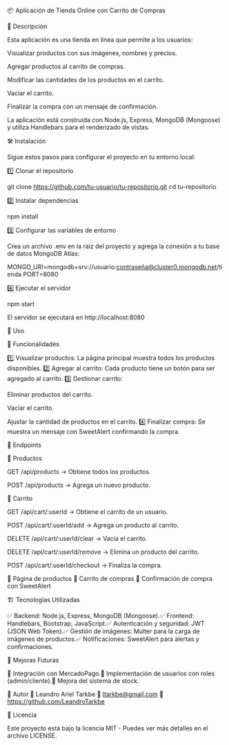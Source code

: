 📦 Aplicación de Tienda Online con Carrito de Compras

📌 Descripción

Esta aplicación es una tienda en línea que permite a los usuarios:

Visualizar productos con sus imágenes, nombres y precios.

Agregar productos al carrito de compras.

Modificar las cantidades de los productos en el carrito.

Vaciar el carrito.

Finalizar la compra con un mensaje de confirmación.

La aplicación está construida con Node.js, Express, MongoDB (Mongoose) y utiliza Handlebars para el renderizado de vistas.

🛠 Instalación

Sigue estos pasos para configurar el proyecto en tu entorno local:

1️⃣ Clonar el repositorio

 git clone https://github.com/tu-usuario/tu-repositorio.git
 cd tu-repositorio

2️⃣ Instalar dependencias

 npm install

3️⃣ Configurar las variables de entorno

Crea un archivo .env en la raíz del proyecto y agrega la conexión a tu base de datos MongoDB Atlas:

MONGO_URI=mongodb+srv://usuario:contraseña@cluster0.mongodb.net/tienda
PORT=8080

4️⃣ Ejecutar el servidor

 npm start

El servidor se ejecutará en http://localhost:8080

🚀 Uso

📌 Funcionalidades

1️⃣ Visualizar productos: La página principal muestra todos los productos disponibles. 2️⃣ Agregar al carrito: Cada producto tiene un botón para ser agregado al carrito. 3️⃣ Gestionar carrito:

Eliminar productos del carrito.

Vaciar el carrito.

Ajustar la cantidad de productos en el carrito. 4️⃣ Finalizar compra: Se muestra un mensaje con SweetAlert confirmando la compra.

📌 Endpoints

📂 Productos

GET /api/products → Obtiene todos los productos.

POST /api/products → Agrega un nuevo producto.

📂 Carrito

GET /api/cart/:userId → Obtiene el carrito de un usuario.

POST /api/cart/:userId/add → Agrega un producto al carrito.

DELETE /api/cart/:userId/clear → Vacía el carrito.

DELETE /api/cart/:userId/remove → Elimina un producto del carrito.

POST /api/cart/:userId/checkout → Finaliza la compra.



🔹 Página de productos 🔹 Carrito de compras 🔹 Confirmación de compra con SweetAlert



🏗 Tecnologías Utilizadas

✅ Backend: Node.js, Express, MongoDB (Mongoose).✅ Frontend: Handlebars, Bootstrap, JavaScript.✅ Autenticación y seguridad: JWT (JSON Web Token).✅ Gestión de imágenes: Multer para la carga de imágenes de productos.✅ Notificaciones: SweetAlert para alertas y confirmaciones.

📝 Mejoras Futuras

🚀 Integración con MercadoPago.🚀 Implementación de usuarios con roles (admin/cliente).🚀 Mejora del sistema de stock.

📌 Autor
📌 Leandro Ariel Tarkbe
📌 ltarkbe@gmail.com
📌 https://github.com/LeandroTarkbe

📜 Licencia

Este proyecto está bajo la licencia MIT - Puedes ver más detalles en el archivo LICENSE.

